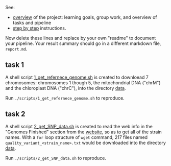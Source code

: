 See:
- [overview](overview.md) of the project: learning goals,
  group work, and overview of tasks and pipeline
- [step by step](stepsinstructions.md) instructions.

Now delete these lines and replace by your own "readme"
to document your pipeline.
Your result summary should go in a different markdown file,
`report.md`.

## task 1
A shell script [1_get_refernece_genome.sh](scripts/1_get_refernece_genome.sh) is created to downloead 7 chromosomes: chromosomes 1 though 5, the mitochondrial DNA ("chrM") and the chloroplast DNA ("chrC"), into the directory [data](data).

Run `./scripts/1_get_refernece_genome.sh` to reproduce.

## task 2
A shell script [2_get_SNP_data.sh](scripts/2_get_SNP_data.sh) is created to read the web info in the "Genomes Finished" section from the [website](http://signal.salk.edu/atg1001/download.php), so as to get all of the strain names. With a `for` loop structure of `wget` command, 217 files named `quality_variant_<strain_name>.txt` would be downloaded into the directory [data](data).

Run `./scripts/2_get_SNP_data.sh` to reproduce.

